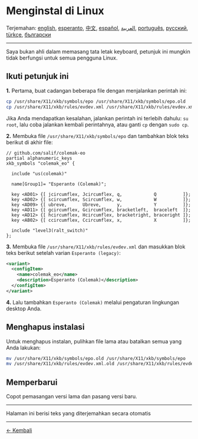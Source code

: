 # Menginstal di Linux

Terjemahan: [english](LINUX.md), [esperanto](LINUX.eo.md), [中文](LINUX.zh-CN.md), [español](LINUX.es.md), [العربية](LINUX.ar.md), [português](LINUX.pt.md), [русский](LINUX.ru.md), [türkçe](LINUX.tr.md), [български](LINUX.bg.md)

---

Saya bukan ahli dalam memasang tata letak keyboard, petunjuk ini mungkin tidak berfungsi untuk semua pengguna Linux.

## Ikuti petunjuk ini

**1.** Pertama, buat cadangan beberapa file dengan menjalankan perintah ini:

```bash
cp /usr/share/X11/xkb/symbols/epo /usr/share/X11/xkb/symbols/epo.old
cp /usr/share/X11/xkb/rules/evdev.xml /usr/share/X11/xkb/rules/evdev.xml.old
```

Jika Anda mendapatkan kesalahan, jalankan perintah ini terlebih dahulu: `su root`, lalu coba jalankan kembali perintahnya, atau ganti `cp` dengan `sudo cp`.

**2.** Membuka file `/usr/share/X11/xkb/symbols/epo` dan tambahkan blok teks berikut di akhir file:

```
// github.com/salif/colemak-eo
partial alphanumeric_keys
xkb_symbols "colemak_eo" {

  include "us(colemak)"

  name[Group1]= "Esperanto (Colemak)";

  key <AD01> {[ jcircumflex, Jcircumflex, q,            Q          ]};
  key <AD02> {[ scircumflex, Scircumflex, w,            W          ]};
  key <AD09> {[ ubreve,      Ubreve,      y,            Y          ]};
  key <AD11> {[ gcircumflex, Gcircumflex, bracketleft,  braceleft  ]};
  key <AD12> {[ hcircumflex, Hcircumflex, bracketright, braceright ]};
  key <AB02> {[ ccircumflex, Ccircumflex, x,            X          ]};

  include "level3(ralt_switch)"
};
```

**3.** Membuka file `/usr/share/X11/xkb/rules/evdev.xml` dan masukkan blok teks berikut setelah varian `Esperanto (legacy)`:

```xml
<variant>
  <configItem>
    <name>colemak_eo</name>
    <description>Esperanto (Colemak)</description>
  </configItem>
</variant>
```

**4.** Lalu tambahkan `Esperanto (Colemak)` melalui pengaturan lingkungan desktop Anda.

## Menghapus instalasi

Untuk menghapus instalan, pulihkan file lama atau batalkan semua yang Anda lakukan:

```bash
mv /usr/share/X11/xkb/symbols/epo.old /usr/share/X11/xkb/symbols/epo
mv /usr/share/X11/xkb/rules/evdev.xml.old /usr/share/X11/xkb/rules/evdev.xml
```

## Memperbarui

Copot pemasangan versi lama dan pasang versi baru.

---

Halaman ini berisi teks yang diterjemahkan secara otomatis

---

[← Kembali](./README.id.md)
